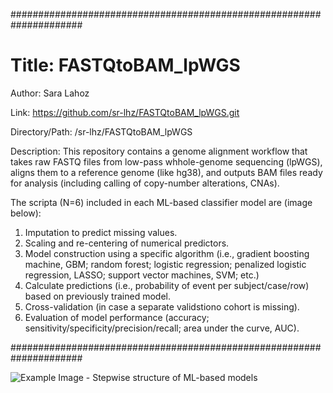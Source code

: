 #####################################################################

# Title: FASTQtoBAM_lpWGS

Author: Sara Lahoz

Link: https://github.com/sr-lhz/FASTQtoBAM_lpWGS.git

Directory/Path: /sr-lhz/FASTQtoBAM_lpWGS

Description: This repository contains a genome alignment workflow that takes raw FASTQ files from low-pass whhole-genome sequencing (lpWGS), aligns them to a reference genome (like hg38), and outputs BAM files ready for analysis (including calling of copy-number alterations, CNAs).

The scripta (N=6) included in each ML-based classifier model are (image below):
1. Imputation to predict missing values.
2. Scaling and re-centering of numerical predictors.
3. Model construction using a specific algorithm (i.e., gradient boosting machine, GBM; random forest; logistic regression; penalized logistic regression, LASSO; support vector machines, SVM; etc.)
4. Calculate predictions (i.e., probability of event per subject/case/row) based on previously trained model.
5. Cross-validation (in case a separate validstiono cohort is missing).
6. Evaluation of model performance (accuracy; sensitivity/specificity/precision/recall; area under the curve, AUC).

#####################################################################

![Example Image - Stepwise structure of ML-based models ](Stepwise_ML_pipeline.png)

